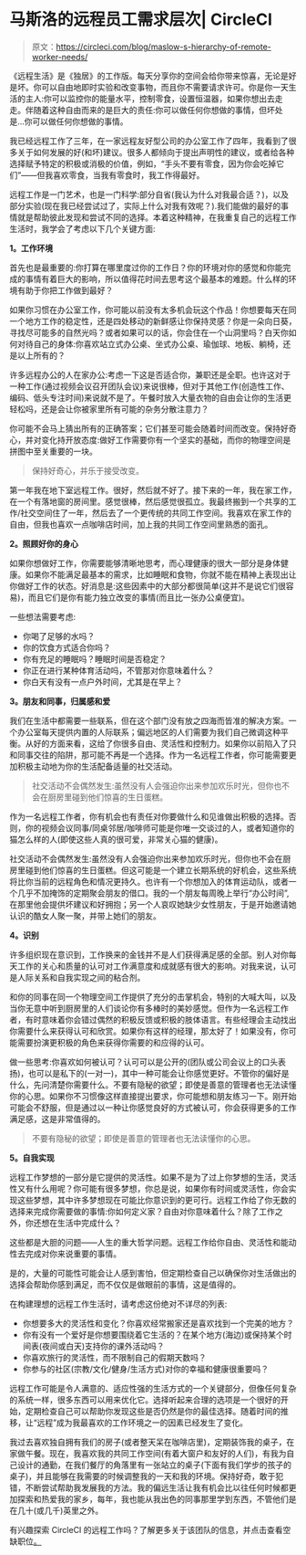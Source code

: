 # 马斯洛的远程员工需求层次| CircleCI

> 原文：<https://circleci.com/blog/maslow-s-hierarchy-of-remote-worker-needs/>

《远程生活》是《独居》的工作版。每天分享你的空间会给你带来惊喜，无论是好是坏。你可以自由地即时实验和改变事物，而且你不需要请求许可。你是你一天生活的主人:你可以监控你的能量水平，控制零食，设置恒温器，如果你想出去走走。伴随着这种自由而来的是巨大的责任:你可以做任何你想做的事情，但坏处是…你可以做任何你想做的事情。

我已经远程工作了三年，在一家远程友好型公司的办公室工作了四年，我看到了很多关于如何发展的好(和坏)建议。很多人都倾向于提出声明性的建议，或者给各种选择赋予特定的积极或消极的价值，例如，“手头不要有零食，因为你会吃掉它们”——但我喜欢零食，当我有零食时，我工作得最好。

远程工作是一门艺术，也是一门科学:部分自省(我认为什么对我最合适？)，以及部分实验(现在我已经尝试过了，实际上什么对我有效呢？).我们能做的最好的事情就是帮助彼此发现和尝试不同的选择。本着这种精神，在我重复自己的远程工作生活时，我学会了考虑以下几个关键方面:

**1。工作环境**

首先也是最重要的:你打算在哪里度过你的工作日？你的环境对你的感觉和你能完成的事情有着巨大的影响，所以值得花时间去思考这个最基本的难题。什么样的环境有助于你把工作做到最好？

如果你习惯在办公室工作，你可能以前没有太多机会玩这个作品！你想要每天在同一个地方工作的稳定性，还是四处移动的新鲜感让你保持灵感？你是一朵向日葵，寻找尽可能多的自然光吗？或者如果可以的话，你会住在一个山洞里吗？白天你如何对待自己的身体:你喜欢站立式办公桌、坐式办公桌、瑜伽球、地板、躺椅，还是以上所有的？

许多远程办公的人在家办公:考虑一下这是否适合你，兼职还是全职。也许这对于一种工作(通过视频会议召开团队会议)来说很棒，但对于其他工作(创造性工作、编码、低头专注时间)来说就不是了。午餐时放入大量衣物的自由会让你的生活更轻松吗，还是会让你被家里所有可能的杂务分散注意力？

你可能不会马上猜出所有的正确答案；它们甚至可能会随着时间而改变。保持好奇心，并对变化持开放态度:做好工作需要你有一个坚实的基础，而你的物理空间是拼图中至关重要的一块。

> 保持好奇心，并乐于接受改变。

第一年我在地下室远程工作。很好，然后就不好了。接下来的一年，我在家工作，在一个有落地窗的房间里。感觉很棒，然后感觉很孤立。我最终搬到一个共享的工作/社交空间住了一年，然后去了一个更传统的共同工作空间。我喜欢在家工作的自由，但我也喜欢一点咖啡店时间，加上我的共同工作空间里熟悉的面孔。

**2。照顾好你的身心**

如果你想做好工作，你需要能够清晰地思考，而心理健康的很大一部分是身体健康。如果你不能满足最基本的需求，比如睡眠和食物，你就不能在精神上表现出让你做好工作的状态。好消息是:这些因素中的大部分都很简单(这并不是说它们很容易)，而且它们是你有能力独立改变的事情(而且比一张办公桌便宜)。

一些想法需要考虑:

*   你喝了足够的水吗？
*   你的饮食方式适合你吗？
*   你有充足的睡眠吗？睡眠时间是否稳定？
*   你正在进行某种体育活动吗，不管那对你意味着什么？
*   你白天有没有一点户外时间，尤其是在早上？

**3。朋友和同事，归属感和爱**

我们在生活中都需要一些联系，但在这个部门没有放之四海而皆准的解决方案。一个办公室每天提供内置的人际联系；偏远地区的人们需要为我们自己微调这种平衡。从好的方面来看，这给了你很多自由、灵活性和控制力。如果你以前陷入了只和同事交往的陷阱，那可能不再是一个选择。作为一名远程工作者，你可能需要更加积极主动地为你的生活配备适量的社交活动。

> 社交活动不会偶然发生:虽然没有人会强迫你出来参加欢乐时光，但你也不会在厨房里碰到他们惊喜的生日蛋糕。

作为一名远程工作者，你有机会也有责任对你要做什么和见谁做出积极的选择。否则，你的视频会议同事/同桌邻居/咖啡师可能是你唯一交谈过的人，或者知道你的猫怎么样的人(即使这些人真的很可爱，非常关心猫的健康)。

社交活动不会偶然发生:虽然没有人会强迫你出来参加欢乐时光，但你也不会在厨房里碰到他们惊喜的生日蛋糕。但这可能是一个建立长期系统的好机会，这些系统将比你当前的远程角色和情况更持久。也许有一个你想加入的体育运动队，或者一个几乎不加掩饰的定期聚会朋友的借口。我的一个朋友每周晚上举行“办公时间”,在那里他会提供坏建议和好拥抱；另一个人哀叹她缺少女性朋友，于是开始邀请她认识的酷女人聚一聚，并带上她们的朋友。

**4。识别**

许多组织现在意识到，工作换来的金钱并不是人们获得满足感的全部。别人对你每天工作的关心和质量的认可对工作满意度和成就感有很大的影响。对我来说，认可是人际关系和自我实现之间的粘合剂。

和你的同事在同一个物理空间工作提供了充分的击掌机会，特别的大喊大叫，以及当你无意中听到厨房里的人们谈论你有多棒时的美妙感觉。但作为一名远程工作者，有时意味着你会错过偶然的积极反馈或积极的肢体语言。有些经理会主动找出你需要什么来获得认可和欣赏。如果你有这样的经理，那太好了！如果没有，你可能需要扮演更积极的角色来获得你需要的和应得的认可。

做一些思考:你喜欢如何被认可？认可可以是公开的(团队或公司会议上的口头表扬)，也可以是私下的(一对一)，其中一种可能会让你感觉更好。不管你的偏好是什么，先问清楚你需要什么。不要有隐秘的欲望；即使是善意的管理者也无法读懂你的心思。如果你不习惯像这样直接提出要求，你可能想和朋友练习一下。刚开始可能会不舒服，但是通过以一种让你感觉良好的方式被认可，你会获得更多的工作满足感，这是非常值得的。

> 不要有隐秘的欲望；即使是善意的管理者也无法读懂你的心思。

**5。自我实现**

远程工作梦想的一部分是它提供的灵活性。如果不是为了过上你梦想的生活，灵活性又有什么用呢？你可能有很多梦想，你总是说，如果你有时间或灵活性，你会实现这些梦想，其中许多梦想现在可能比你意识到的更可行。远程工作给了你无数的选择来完成你需要做的事情:你如何定义家？自由对你意味着什么？除了工作之外，你还想在生活中完成什么？

这些都是大胆的问题——人生的重大哲学问题。远程工作给你自由、灵活性和能动性去完成对你来说重要的事情。

是的，大量的可能性可能会让人感到害怕，但定期检查自己以确保你对生活做出的选择会帮助你感到满足，而不仅仅是做眼前的事情，这是值得的。

在构建理想的远程工作生活时，请考虑这份绝对不详尽的列表:

*   你想要多大的灵活性和变化？你喜欢经常搬家还是喜欢找到一个完美的地方？
*   你有没有一个爱好是你想要围绕着它生活的？在某个地方(海边)或保持某个时间表(夜间或白天)支持你的课外活动吗？
*   你喜欢旅行的灵活性，而不限制自己的假期天数吗？
*   你参与的社区(宗教/文化/健身/生活方式)对你的幸福和健康很重要吗？

远程工作可能是令人满意的、适应性强的生活方式的一个关键部分，但像任何复杂的系统一样，很多东西可以用来优化它。选择听起来合理的选项是一个很好的开始，定期检查自己可以帮助你发现这些是否仍然是你的最佳选择。随着时间的推移，让“远程”成为我最喜欢的工作环境之一的因素已经发生了变化。

我过去喜欢独自拥有我们的房子(或者整天呆在咖啡店里)，定期装饰我的桌子，在家做午餐。现在，我喜欢我的共同工作空间(有着大窗户和友好的人们)，有我为自己设计的通勤，在我们餐厅的角落里有一张站立的桌子(下面有我们学步的孩子的桌子)，并且能够在我需要的时候调整我的一天和我的环境。保持好奇，敢于犯错，不断尝试帮助我发展我的方法。我的偏远生活让我有机会比以往任何时候都更加探索和热爱我的家乡，每年，我也能从我出色的同事那里学到东西，不管他们是在几十(或几千)英里之外。

有兴趣探索 CircleCI 的远程工作吗？了解更多关于该团队的信息，并点击查看空缺职位[。](https://circleci.com/careers/)